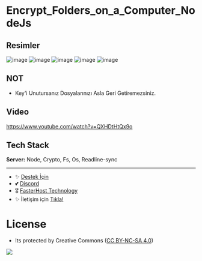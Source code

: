# Encrypt_Folders_on_a_Computer_NodeJs

## Resimler

![image](https://user-images.githubusercontent.com/63351166/214312975-40efc7b5-d79a-46cd-9cab-80e9d33a1aa5.png)
![image](https://user-images.githubusercontent.com/63351166/214313091-94d2611a-b1f7-4f6a-8f60-85d26b7cb159.png)
![image](https://user-images.githubusercontent.com/63351166/214313131-9aea08ea-8bb9-47fc-8d6f-5db81e3df043.png)
![image](https://user-images.githubusercontent.com/63351166/214313153-a1037bd0-61cd-492c-b48e-5d788f5f5887.png)
![image](https://user-images.githubusercontent.com/63351166/214313211-4d89668a-3498-49e8-8179-e323eff062b0.png)

## NOT

- Key'i Unutursanız Dosyalarınızı Asla Geri Getiremezsiniz.

## Video
https://www.youtube.com/watch?v=QXHDtHtQx9o

## Tech Stack

**Server:** Node, Crypto, Fs, Os, Readline-sync

---
- ✨ [Destek İçin](https://fastuptime.com) <br>
- 💕 [Discord](https://fastuptime.com/discord)<br>
- 🎖️ [FasterHost Technology](https://fasterhost.tech/)<br>
- ✨ İletişim için [Tıkla!](mailto:fastuptime@gmail.com)<br>

# License
- Its protected by Creative Commons ([CC BY-NC-SA 4.0](https://creativecommons.org/licenses/by-nc-sa/4.0/))

<a href="https://creativecommons.org/licenses/by-nc-sa/4.0/" title="BYNCSA40"><img src="https://licensebuttons.net/l/by-nc-sa/4.0/88x31.png"></a>
